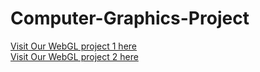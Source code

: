 # Computer-Graphics-Project

[Visit Our WebGL project 1 here](https://cg-webgl-project.vercel.app/)<br>
[Visit Our WebGL project 2 here](https://cg-assg.vercel.app/)
